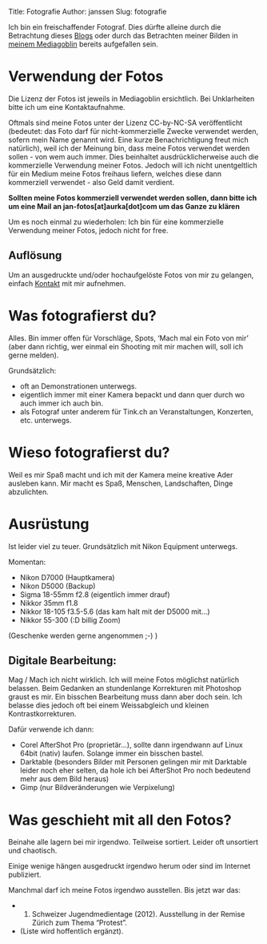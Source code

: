 Title: Fotografie
Author: janssen
Slug: fotografie

Ich bin ein freischaffender Fotograf. Dies dürfte alleine durch die Betrachtung dieses [Blogs](http://aurka.com "aurka.cm") oder durch das Betrachten meiner Bilden in [meinem Mediagoblin](http://mediagobli.aurka.com "mediagoblin.aurka.com") bereits aufgefallen sein.

# Verwendung der Fotos

Die Lizenz der Fotos ist jeweils in Mediagoblin ersichtlich. Bei Unklarheiten bitte ich um eine Kontaktaufnahme.

Oftmals sind meine Fotos unter der Lizenz CC-by-NC-SA veröffentlicht (bedeutet: das Foto darf für nicht-kommerzielle Zwecke verwendet werden, sofern mein Name genannt wird. Eine kurze Benachrichtigung freut mich natürlich), weil ich der Meinung bin, dass meine Fotos verwendet werden sollen - von wem auch immer. Dies beinhaltet ausdrücklicherweise auch die kommerzielle Verwendung meiner Fotos. Jedoch will ich nicht unentgeltlich für ein Medium meine Fotos freihaus liefern, welches diese dann kommerziell verwendet - also Geld damit verdient.

__Sollten meine Fotos kommerziell verwendet werden sollen, dann bitte ich um eine Mail an jan-fotos[at]aurka[dot]com um das Ganze zu klären__
 
Um es noch einmal zu wiederholen: Ich bin für eine kommerzielle Verwendung meiner Fotos, jedoch nicht for free.


## Auflösung

Um an ausgedruckte und/oder hochaufgelöste Fotos von mir zu gelangen, einfach [Kontakt](about.html "Kontakt") mit mir aufnehmen.

# Was fotografierst du? 
Alles. Bin immer offen für Vorschläge, Spots, ‘Mach mal ein Foto von mir’ (aber dann richtig, wer einmal ein Shooting mit mir machen will, soll ich gerne melden).

Grundsätzlich:

* oft an Demonstrationen unterwegs.
* eigentlich immer mit einer Kamera bepackt und dann quer durch wo auch immer ich auch bin.
* als Fotograf unter anderem für Tink.ch an Veranstaltungen, Konzerten, etc. unterwegs.

# Wieso fotografierst du?
Weil es mir Spaß macht und ich mit der Kamera meine kreative Ader ausleben kann. Mir macht es Spaß, Menschen, Landschaften, Dinge abzulichten.

# Ausrüstung 
Ist leider viel zu teuer. Grundsätzlich mit Nikon Equipment unterwegs.

Momentan:

* Nikon D7000 (Hauptkamera)
* Nikon D5000 (Backup)
* Sigma 18-55mm f2.8 (eigentlich immer drauf)
* Nikkor 35mm f1.8
* Nikkor 18-105 f3.5-5.6 (das kam halt mit der D5000 mit...)
* Nikkor 55-300 (:D billig Zoom)

(Geschenke werden gerne angenommen ;-) )

## Digitale Bearbeitung:
Mag / Mach ich nicht wirklich. Ich will meine Fotos möglichst natürlich belassen. Beim Gedanken an stundenlange Korrekturen mit Photoshop graust es mir. Ein bisschen Bearbeitung muss dann aber doch sein. Ich belasse dies jedoch oft bei einem Weissabgleich und kleinen Kontrastkorrekturen.

Dafür verwende ich dann:

* Corel AfterShot Pro (proprietär...), sollte dann irgendwann auf Linux 64bit (nativ) laufen. Solange immer ein bisschen bastel. 
* Darktable (besonders Bilder mit Personen gelingen mir mit Darktable leider noch eher selten, da hole ich bei AfterShot Pro noch bedeutend mehr aus dem Bild heraus)
* Gimp (nur Bildveränderungen wie Verpixelung)

# Was geschieht mit all den Fotos?
Beinahe alle lagern bei mir irgendwo. Teilweise sortiert. Leider oft unsortiert und chaotisch.

Einige wenige hängen ausgedruckt irgendwo herum oder sind im Internet publiziert. 

Manchmal darf ich meine Fotos irgendwo ausstellen. Bis jetzt war das:

* 1. Schweizer Jugendmedientage (2012). Ausstellung in der Remise Zürich zum Thema “Protest”.
* (Liste wird hoffentlich ergänzt).
